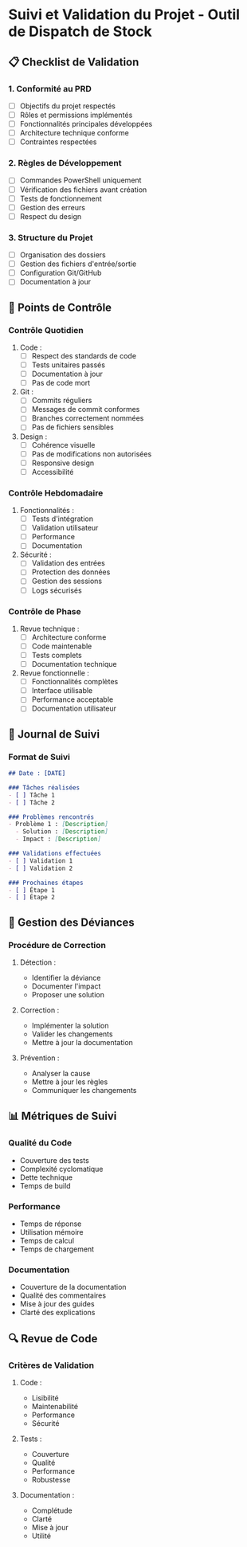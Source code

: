 # Suivi et Validation du Projet - Outil de Dispatch de Stock

## 📋 Checklist de Validation

### 1. Conformité au PRD
- [ ] Objectifs du projet respectés
- [ ] Rôles et permissions implémentés
- [ ] Fonctionnalités principales développées
- [ ] Architecture technique conforme
- [ ] Contraintes respectées

### 2. Règles de Développement
- [ ] Commandes PowerShell uniquement
- [ ] Vérification des fichiers avant création
- [ ] Tests de fonctionnement
- [ ] Gestion des erreurs
- [ ] Respect du design

### 3. Structure du Projet
- [ ] Organisation des dossiers
- [ ] Gestion des fichiers d'entrée/sortie
- [ ] Configuration Git/GitHub
- [ ] Documentation à jour

## 🔄 Points de Contrôle

### Contrôle Quotidien
1. Code :
   - [ ] Respect des standards de code
   - [ ] Tests unitaires passés
   - [ ] Documentation à jour
   - [ ] Pas de code mort

2. Git :
   - [ ] Commits réguliers
   - [ ] Messages de commit conformes
   - [ ] Branches correctement nommées
   - [ ] Pas de fichiers sensibles

3. Design :
   - [ ] Cohérence visuelle
   - [ ] Pas de modifications non autorisées
   - [ ] Responsive design
   - [ ] Accessibilité

### Contrôle Hebdomadaire
1. Fonctionnalités :
   - [ ] Tests d'intégration
   - [ ] Validation utilisateur
   - [ ] Performance
   - [ ] Documentation

2. Sécurité :
   - [ ] Validation des entrées
   - [ ] Protection des données
   - [ ] Gestion des sessions
   - [ ] Logs sécurisés

### Contrôle de Phase
1. Revue technique :
   - [ ] Architecture conforme
   - [ ] Code maintenable
   - [ ] Tests complets
   - [ ] Documentation technique

2. Revue fonctionnelle :
   - [ ] Fonctionnalités complètes
   - [ ] Interface utilisable
   - [ ] Performance acceptable
   - [ ] Documentation utilisateur

## 📝 Journal de Suivi

### Format de Suivi
```markdown
## Date : [DATE]

### Tâches réalisées
- [ ] Tâche 1
- [ ] Tâche 2

### Problèmes rencontrés
- Problème 1 : [Description]
  - Solution : [Description]
  - Impact : [Description]

### Validations effectuées
- [ ] Validation 1
- [ ] Validation 2

### Prochaines étapes
- [ ] Étape 1
- [ ] Étape 2
```

## 🚨 Gestion des Déviances

### Procédure de Correction
1. Détection :
   - Identifier la déviance
   - Documenter l'impact
   - Proposer une solution

2. Correction :
   - Implémenter la solution
   - Valider les changements
   - Mettre à jour la documentation

3. Prévention :
   - Analyser la cause
   - Mettre à jour les règles
   - Communiquer les changements

## 📊 Métriques de Suivi

### Qualité du Code
- Couverture des tests
- Complexité cyclomatique
- Dette technique
- Temps de build

### Performance
- Temps de réponse
- Utilisation mémoire
- Temps de calcul
- Temps de chargement

### Documentation
- Couverture de la documentation
- Qualité des commentaires
- Mise à jour des guides
- Clarté des explications

## 🔍 Revue de Code

### Critères de Validation
1. Code :
   - Lisibilité
   - Maintenabilité
   - Performance
   - Sécurité

2. Tests :
   - Couverture
   - Qualité
   - Performance
   - Robustesse

3. Documentation :
   - Complétude
   - Clarté
   - Mise à jour
   - Utilité 